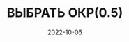 ---
date: 2022-10-06
guid: e6aafedb-ee75-483d-a1b6-6f0e2db1709a
title: ВЫБРАТЬ ОКР(0.5)
question: |
    В базе режим совместимости 8.3.14 и ниже.
    ```bsl
    ВЫБРАТЬ ОКР(0.5)
    ```
options:
    - 0
    - 1
    - Исключение
correct: 2
explanation: |
    В файловой базе ошибка:  
    *Ошибка SQL: Переполнение поля*  

    В серверной:  
    Ошибка при выполнении операции над данными:  
    *Microsoft SQL Server Native Client 11.0: Arithmetic overflow error converting numeric to data type numeric.
    HRESULT=80040E57, SQLSrvr: SQLSTATE=22003, state=8, Severity=10, native=8115, line=1*  

    Проблема только если в базе режим совместимости 8.3.14 и ниже.  

    Ограничений на режим при этом у новых функций нет. Так что будьте осторожны  
tags:
    - queries
source: https://t.me/JuniorOneS/417
---